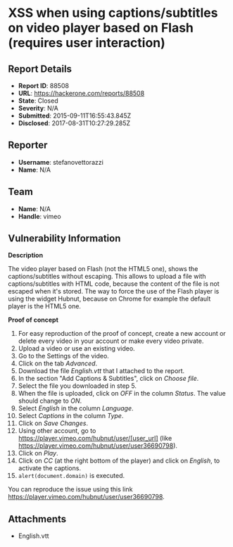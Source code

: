 # XSS when using captions/subtitles on video player based on Flash (requires user interaction)

## Report Details
- **Report ID**: 88508
- **URL**: https://hackerone.com/reports/88508
- **State**: Closed
- **Severity**: N/A
- **Submitted**: 2015-09-11T16:55:43.845Z
- **Disclosed**: 2017-08-31T10:27:29.285Z

## Reporter
- **Username**: stefanovettorazzi
- **Name**: N/A

## Team
- **Name**: N/A
- **Handle**: vimeo

## Vulnerability Information
__Description__

The video player based on Flash (not the HTML5 one), shows the captions/subtitles without escaping. This allows to upload a file with captions/subtitles with HTML code, because the content of the file is not escaped when it's stored.
The way to force the use of the Flash player is using the widget Hubnut, because on Chrome for example the default player is the HTML5 one.

__Proof of concept__

1. For easy reproduction of the proof of concept, create a new account or delete every video in your account or make every video private.
2. Upload a video or use an existing video.
3. Go to the Settings of the video.
4. Click on the tab _Advanced_.
5. Download the file _English.vtt_ that I attached to the report.
6. In the section "Add Captions & Subtitles", click on _Choose file_.
7. Select the file you downloaded in step 5.
8. When the file is uploaded, click on _OFF_ in the column _Status_. The value should change to _ON_.
9. Select _English_ in the column _Language_.
10. Select _Captions_ in the column _Type_.
11. Click on _Save Changes_.
12. Using other account, go to https://player.vimeo.com/hubnut/user/[user_url] (like https://player.vimeo.com/hubnut/user/user36690798).
13. Click on _Play_.
14. Click on _CC_ (at the right bottom of the player) and click on _English_,  to activate the captions.
15. `alert(document.domain)` is executed.

You can reproduce the issue using this link https://player.vimeo.com/hubnut/user/user36690798.

## Attachments
- English.vtt
